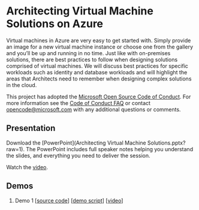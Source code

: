 # Architecting Virtual Machine Solutions on Azure
Virtual machines in Azure are very easy to get started with.  Simply provide an image for a new virtual machine instance or choose one from the gallery and you’ll be up and running in no time.  Just like with on-premises solutions, there are best practices to follow when designing solutions comprised of virtual machines.  We will discuss best practices for specific workloads such as identity and database workloads and will highlight the areas that Architects need to remember when designing complex solutions in the cloud.

This project has adopted the [Microsoft Open Source Code of Conduct](https://opensource.microsoft.com/codeofconduct/). For more information see the [Code of Conduct FAQ](https://opensource.microsoft.com/codeofconduct/faq/) or contact [opencode@microsoft.com](mailto:opencode@microsoft.com) with any additional questions or comments.

## Presentation
Download the [PowerPoint](Architecting Virtual Machine Solutions.pptx?raw=1).
The PowerPoint includes full speaker notes helping you understand the slides, and everything you need to deliver the session.

Watch the [video](https://gsiazurecoecontent.blob.core.windows.net/architecting-virtual-machine-solutions/todo.mp4).

## Demos
1. Demo 1
[[source code](https://github.com/GSIAzureCOE/Virtual-Machine-Solutions/blob/master/todo)]
[[demo script](https://github.com/GSIAzureCOE/Virtual-Machine-Solutions/blob/master/todo.docx)]
[[video](https://gsiazurecoecontent.blob.core.windows.net/architecting-virtual-machine-solutions/todo.mp4)]
